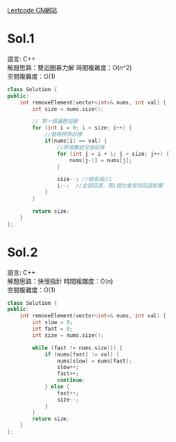 [Leetcode CN網站](https://leetcode.cn/problems/remove-element/description/)

# Sol.1   

語言: C++  
解題思路：雙迴圈暴力解
時間複雜度：O(n^2)  
空間複雜度：O(1)

```cpp
class Solution {
public:
    int removeElement(vector<int>& nums, int val) {
        int size = nums.size();

        // 第一個遍歷迴圈
        for (int i = 0; i < size; i++) {
            //發現移除目標
            if(nums[i] == val) {
                //將後數組全部前移 
                for (int j = i + 1; j < size; j++) {
                    nums[j-1] = nums[j];
                }

                size--; //總長減少1
                i--;  //全部回退，第i個也會受到回退影響
            }
        }

        return size;
    }
};
```

# Sol.2

語言: C++  
解題思路：快慢指針
時間複雜度：O(n)  
空間複雜度：O(1)

```cpp
class Solution {
public:
    int removeElement(vector<int>& nums, int val) {
        int slow = 0;
        int fast = 0;
        int size = nums.size();

        while (fast != nums.size()) {
            if (nums[fast] != val) {
                nums[slow] = nums[fast];
                slow++;
                fast++;
                continue;
            } else {
                fast++;
                size--;
            }
        }
        return size;
    }
};
```
